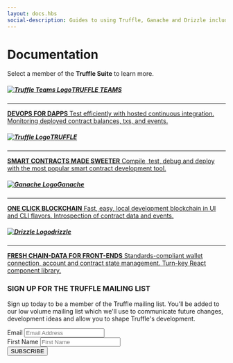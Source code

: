 ```yaml
---
layout: docs.hbs
social-description: Guides to using Truffle, Ganache and Drizzle including quickstart guides, testing instructions, platform commands, deployment and more.
---
```

# Documentation

Select a member of the **Truffle Suite** to learn more.

<div class="row docs-home">
  <div class="col-md-6">
    <a class="link-card" href="/docs/truffle-teams/overview">
      <div class="card docs-teams-card mb-3">
        <div class="card-body">
          <h5 class="card-title mt-0 text-truffle"><img class="card-img-top" src="/img/tt-logomark.svg" alt="Truffle Teams Logo">TRUFFLE TEAMS</h5>
          <hr />
          <p class="mb-0"><strong>DEVOPS FOR DAPPS</strong> Test efficiently with hosted continuous integration. Monitoring deployed contract balances, txs, and events.</p>
        </div>
      </div>
    </a>
  </div>

  <div class="col-md-6">
    <a class="link-card" href="/docs/truffle/overview">
      <div class="card docs-truffle-card mb-3">
        <div class="card-body">
          <h5 class="card-title mt-0 text-truffle"><img class="card-img-top" src="/img/truffle-logomark.svg" alt="Truffle Logo"><span class="narrow">T</span>RUFFLE</h5>
          <hr />
          <p class="mb-0"><strong>SMART CONTRACTS MADE SWEETER</strong> Compile, test, debug and deploy with the most popular smart contract development tool.</p>
        </div>
      </div>
    </a>
  </div>

  <div class="col-md-6">
    <a class="link-card" href="/docs/ganache/overview">
      <div class="card docs-ganache-card mb-3">
        <div class="card-body">
          <h5 class="card-title mt-0 text-ganache"><img class="card-img-top" src="/img/ganache-logomark.svg" alt="Ganache Logo">Ganache</h5>
          <hr />
          <p class="mb-0"><strong>ONE CLICK BLOCKCHAIN</strong> Fast, easy, local development blockchain in UI and CLI flavors. Introspection of contract data and events.</p>
        </div>
      </div>
    </a>
  </div>

  <div class="col-md-6">
    <a class="link-card" href="/docs/drizzle/overview">
      <div class="card docs-drizzle-card mb-3">
        <div class="card-body">
          <h5 class="card-title mt-0 text-drizzle"><img class="card-img-top" src="/img/drizzle-logomark.svg" alt="Drizzle Logo">dri<span class="drizzle-z-skew-1">z</span><span class="drizzle-z-skew-2">z</span>le</h5>
          <hr />
          <p class="mb-0"><strong>FRESH CHAIN-DATA FOR FRONT-ENDS</strong> Standards-compliant wallet connection, account and contract state management. Turn-key React component library.</p>
        </div>
      </div>
    </a>
  </div>
</div>

<div class="row justify-content-center text-center mt-4">
  <div class="col"><div class="bd-dark-cream pt-4 pb-4 pl-5 pr-5">
    <h3>SIGN UP FOR THE TRUFFLE MAILING LIST</h3>
    <p>Sign up today to be a member of the Truffle mailing list. You'll be added to our low volume mailing list which we'll use to communicate future changes, development ideas and allow you to shape Truffle's development.</p>
    <div id="mc_embed_signup">
      <form action="https://truffleframework.us11.list-manage.com/subscribe/post?u=947c9b18fc27e0b00fc2ad055&amp;id=97cfd4251b" method="post" id="mc-embedded-subscribe-form" name="mc-embedded-subscribe-form" class="validate form-inline justify-content-center mt-4 mb-4 home-ml-form" target="_blank" novalidate>
        <div class="mc-field-group form-group">
          <label class="sr-only" for="mce-EMAIL">Email</label>
          <input type="email" value="" name="EMAIL" class="form-control mr-sm-2 email" placeholder="Email Address" id="mce-EMAIL" required>
        </div>
        <div class="mc-field-group form-group">
          <label class="sr-only" for="mce-FNAME">First Name</label>
          <input type="text" value="" name="FNAME" class="form-control mr-sm-2" placeholder="First Name" id="mce-FNAME">
        </div>
        <!-- real people should not fill this in and expect good things - do not remove this or risk form bot signups-->
        <div style="position: absolute; left: -5000px;" aria-hidden="true"><input type="text" name="b_947c9b18fc27e0b00fc2ad055_97cfd4251b" tabindex="-1" value=""></div>
        <div class="clear"><input type="submit" value="SUBSCRIBE" name="subscribe" id="mc-embedded-subscribe" class="btn btn-truffle"></div>
      </form>
    </div>
  </div></div>
</div>